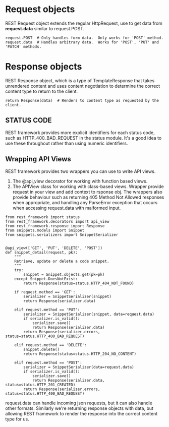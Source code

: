 # Request objects
REST Request object extends the regular HttpRequest, use to get data from **request.data** similar to request.POST.
```
request.POST  # Only handles form data.  Only works for 'POST' method.
request.data  # Handles arbitrary data.  Works for 'POST', 'PUT' and 'PATCH' methods.
```

# Response objects
REST Response object, which is a type of TemplateResponse that takes unrendered content and uses content negotiation to
determine the correct content type to return to the client.
```
return Response(data)  # Renders to content type as requested by the client.
```

## STATUS CODE
REST framework provides more explicit identifiers for each status code, such as HTTP_400_BAD_REQUEST in the status module.
It's a good idea to use these throughout rather than using numeric identifiers.

## Wrapping API Views
REST framework provides two wrappers you can use to write API views.
1. The @api_view decorator for working with function based views.
2. The APIView class for working with class-based views.
Wrapper provide request in your view and add context to rsponse obj. The wrappers also provide behaviour such as returning
405 Method Not Allowed responses when appropriate, and handling any ParseError exception that occurs when accessing 
request.data with malformed input.

```
from rest_framework import status
from rest_framework.decorators import api_view
from rest_framework.response import Response
from snippets.models import Snippet
from snippets.serializers import SnippetSerializer


@api_view(['GET', 'PUT', 'DELETE', 'POST'])
def snippet_detail(request, pk):
    """
    Retrieve, update or delete a code snippet.
    """
    try:
        snippet = Snippet.objects.get(pk=pk)
    except Snippet.DoesNotExist:
        return Response(status=status.HTTP_404_NOT_FOUND)

    if request.method == 'GET':
        serializer = SnippetSerializer(snippet)
        return Response(serializer.data)

    elif request.method == 'PUT':
        serializer = SnippetSerializer(snippet, data=request.data)
        if serializer.is_valid():
            serializer.save()
            return Response(serializer.data)
        return Response(serializer.errors, status=status.HTTP_400_BAD_REQUEST)

    elif request.method == 'DELETE':
        snippet.delete()
        return Response(status=status.HTTP_204_NO_CONTENT)
        
    elif request.method == 'POST':
        serializer = SnippetSerializer(data=request.data)
        if serializer.is_valid():
            serializer.save()
            return Response(serializer.data, status=status.HTTP_201_CREATED)
        return Response(serializer.errors, status=status.HTTP_400_BAD_REQUEST)
```
request.data can handle incoming json requests, but it can also handle other formats. Similarly we're returning response objects with data, but allowing REST framework to render the response into the correct content type for us.



